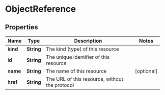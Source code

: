 

# ObjectReference


## Properties

Name | Type | Description | Notes
------------ | ------------- | ------------- | -------------
**kind** | **String** | The kind (type) of this resource | 
**id** | **String** | The unique identifier of this resource | 
**name** | **String** | The name of this resource |  [optional]
**href** | **String** | The URL of this resource, without the protocol | 



